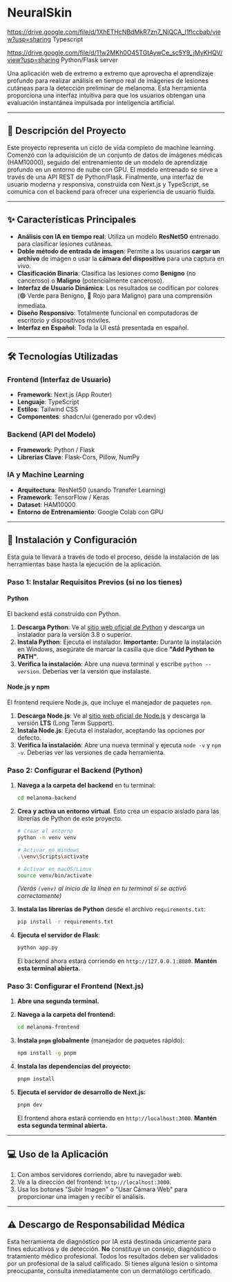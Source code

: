 # NeuralSkin


https://drive.google.com/file/d/1XhETHcNBdMkR7zn7_NiQCA_l1flccbab/view?usp=sharing
Typescript

https://drive.google.com/file/d/11w2MKh0O45TGtAywCe_sc5Y9_jMyKHQV/view?usp=sharing
Python/Flask server


Una aplicación web de extremo a extremo que aprovecha el aprendizaje profundo para realizar análisis en tiempo real de imágenes de lesiones cutáneas para la detección preliminar de melanoma. Esta herramienta proporciona una interfaz intuitiva para que los usuarios obtengan una evaluación instantánea impulsada por inteligencia artificial.

---

## 📜 Descripción del Proyecto

Este proyecto representa un ciclo de vida completo de machine learning. Comenzó con la adquisición de un conjunto de datos de imágenes médicas (HAM10000), seguido del entrenamiento de un modelo de aprendizaje profundo en un entorno de nube con GPU. El modelo entrenado se sirve a través de una API REST de Python/Flask. Finalmente, una interfaz de usuario moderna y responsiva, construida con Next.js y TypeScript, se comunica con el backend para ofrecer una experiencia de usuario fluida.

---

## ✨ Características Principales

-   **Análisis con IA en tiempo real**: Utiliza un modelo **ResNet50** entrenado para clasificar lesiones cutáneas.
-   **Doble método de entrada de imagen**: Permite a los usuarios **cargar un archivo** de imagen o usar la **cámara del dispositivo** para una captura en vivo.
-   **Clasificación Binaria**: Clasifica las lesiones como **Benigno** (no canceroso) o **Maligno** (potencialmente canceroso).
-   **Interfaz de Usuario Dinámica**: Los resultados se codifican por colores (🟢 Verde para Benigno, 🔴 Rojo para Maligno) para una comprensión inmediata.
-   **Diseño Responsivo**: Totalmente funcional en computadoras de escritorio y dispositivos móviles.
-   **Interfaz en Español**: Toda la UI está presentada en español.

---

## 🛠️ Tecnologías Utilizadas

### **Frontend (Interfaz de Usuario)**
-   **Framework**: Next.js (App Router)
-   **Lenguaje**: TypeScript
-   **Estilos**: Tailwind CSS
-   **Componentes**: shadcn/ui (generado por v0.dev)

### **Backend (API del Modelo)**
-   **Framework**: Python / Flask
-   **Librerías Clave**: Flask-Cors, Pillow, NumPy

### **IA y Machine Learning**
-   **Arquitectura**: ResNet50 (usando Transfer Learning)
-   **Framework**: TensorFlow / Keras
-   **Dataset**: HAM10000
-   **Entorno de Entrenamiento**: Google Colab con GPU

---

## 🚀 Instalación y Configuración

Esta guía te llevará a través de todo el proceso, desde la instalación de las herramientas base hasta la ejecución de la aplicación.

### **Paso 1: Instalar Requisitos Previos (si no los tienes)**

#### **Python**
El backend está construido con Python.
1.  **Descarga Python**: Ve al [sitio web oficial de Python](https://www.python.org/downloads/) y descarga un instalador para la versión 3.8 o superior.
2.  **Instala Python**: Ejecuta el instalador. **Importante:** Durante la instalación en Windows, asegúrate de marcar la casilla que dice **"Add Python to PATH"**.
3.  **Verifica la instalación**: Abre una nueva terminal y escribe `python --version`. Deberías ver la versión que instalaste.

#### **Node.js y npm**
El frontend requiere Node.js, que incluye el manejador de paquetes `npm`.
1.  **Descarga Node.js**: Ve al [sitio web oficial de Node.js](https://nodejs.org/) y descarga la versión **LTS** (Long Term Support).
2.  **Instala Node.js**: Ejecuta el instalador, aceptando las opciones por defecto.
3.  **Verifica la instalación**: Abre una nueva terminal y ejecuta `node -v` y `npm -v`. Deberías ver las versiones de cada herramienta.

### **Paso 2: Configurar el Backend (Python)**

1.  **Navega a la carpeta del backend** en tu terminal:
    ```bash
    cd melanoma-backend
    ```

2.  **Crea y activa un entorno virtual**. Esto crea un espacio aislado para las librerías de Python de este proyecto.
    ```bash
    # Crear el entorno
    python -m venv venv

    # Activar en Windows
    .\venv\Scripts\activate

    # Activar en macOS/Linux
    source venv/bin/activate
    ```
    *(Verás `(venv)` al inicio de la línea en tu terminal si se activó correctamente)*

3.  **Instala las librerías de Python** desde el archivo `requirements.txt`:
    ```bash
    pip install -r requirements.txt
    ```

4.  **Ejecuta el servidor de Flask**:
    ```bash
    python app.py
    ```
    El backend ahora estará corriendo en `http://127.0.0.1:8080`. **Mantén esta terminal abierta.**

### **Paso 3: Configurar el Frontend (Next.js)**

1.  **Abre una segunda terminal.**

2.  **Navega a la carpeta del frontend:**
    ```bash
    cd melanoma-frontend
    ```

3.  **Instala `pnpm` globalmente** (manejador de paquetes rápido):
    ```bash
    npm install -g pnpm
    ```

4.  **Instala las dependencias del proyecto:**
    ```bash
    pnpm install
    ```

5.  **Ejecuta el servidor de desarrollo de Next.js:**
    ```bash
    pnpm dev
    ```
    El frontend ahora estará corriendo en `http://localhost:3000`. **Mantén esta segunda terminal abierta.**

---

## 💻 Uso de la Aplicación

1.  Con ambos servidores corriendo, abre tu navegador web.
2.  Ve a la dirección del frontend: `http://localhost:3000`.
3.  Usa los botones "Subir Imagen" o "Usar Cámara Web" para proporcionar una imagen y recibir el análisis.

---

## ⚠️ Descargo de Responsabilidad Médica

Esta herramienta de diagnóstico por IA está destinada únicamente para fines educativos y de detección. **No** constituye un consejo, diagnóstico o tratamiento médico profesional. Todos los resultados deben ser validados por un profesional de la salud calificado. Si tienes alguna lesión o síntoma preocupante, consulta inmediatamente con un dermatólogo certificado.
